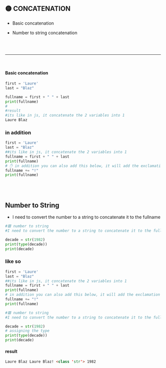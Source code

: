 ## 🟡 CONCATENATION

- Basic concatenation

- Number to string concatenation

<br>
<br>

---

<br>

#### Basic concatenation

```python
first = 'Laure'
last = "Blaz"

fullname = first + " " + last
print(fullname)
#
#result
#its like in js, it concatenate the 2 variables into 1
Laure Blaz
```

### in addition

```python
first = 'Laure'
last = "Blaz"
##its like in js, it concatenate the 2 variables into 1
fullname = first + " " + last
print(fullname)
# ✋ in addition you can also add this below, it will add the exclamation to the full name
fullname += "!"
print(fullname)
```

<br>
<br>

## Number to String

- I need to convert the number to a string to concatenate it to the fullname

```python
#🟥 number to string
#I need to convert the number to a string to concatenate it to the fullname

decade = str(1982)
print(type(decade))
print(decade)
```

### like so

```python
first = 'Laure'
last = "Blaz"
##its like in js, it concatenate the 2 variables into 1
fullname = first + " " + last
print(fullname)
# in addition you can also add this below, it will add the exclamation to the full name
fullname += "!"
print(fullname)

#🟥 number to string
#I need to convert the number to a string to concatenate it to the fullname

decade = str(1982)
# assigning the type
print(type(decade))
print(decade)
```

#### result

```html
Laure Blaz Laure Blaz! <class 'str'> 1982
```
